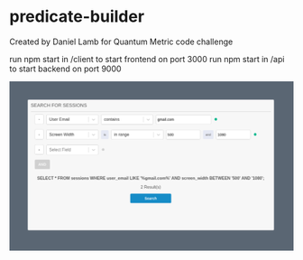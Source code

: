 # predicate-builder

Created by Daniel Lamb for Quantum Metric code challenge

run npm start in /client to start frontend on port 3000 run npm start in /api to start backend on port 9000

![Image of UI](predicate-builder.png)
